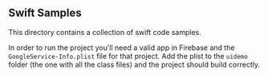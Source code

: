 Swift Samples
-----

This directory contains a collection of swift code samples. 

In order to run the project you'll need a valid app in Firebase and 
the `GoogleService-Info.plist` file for that project. Add the plist
to the `uidemo` folder (the one with all the class files) and the project
should build correctly. 

